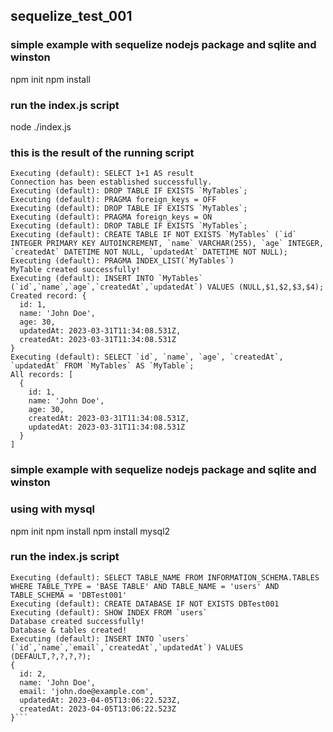 ## sequelize_test_001

### simple example with sequelize nodejs package and sqlite and winston
npm init 
npm install

### run the index.js script
node ./index.js

### this is the result of the running script
```node ./index.js                    
Executing (default): SELECT 1+1 AS result
Connection has been established successfully.
Executing (default): DROP TABLE IF EXISTS `MyTables`;
Executing (default): PRAGMA foreign_keys = OFF
Executing (default): DROP TABLE IF EXISTS `MyTables`;
Executing (default): PRAGMA foreign_keys = ON
Executing (default): DROP TABLE IF EXISTS `MyTables`;
Executing (default): CREATE TABLE IF NOT EXISTS `MyTables` (`id` INTEGER PRIMARY KEY AUTOINCREMENT, `name` VARCHAR(255), `age` INTEGER, `createdAt` DATETIME NOT NULL, `updatedAt` DATETIME NOT NULL);
Executing (default): PRAGMA INDEX_LIST(`MyTables`)
MyTable created successfully!
Executing (default): INSERT INTO `MyTables` (`id`,`name`,`age`,`createdAt`,`updatedAt`) VALUES (NULL,$1,$2,$3,$4);
Created record: {
  id: 1,
  name: 'John Doe',
  age: 30,
  updatedAt: 2023-03-31T11:34:08.531Z,
  createdAt: 2023-03-31T11:34:08.531Z
}
Executing (default): SELECT `id`, `name`, `age`, `createdAt`, `updatedAt` FROM `MyTables` AS `MyTable`;
All records: [
  {
    id: 1,
    name: 'John Doe',
    age: 30,
    createdAt: 2023-03-31T11:34:08.531Z,
    updatedAt: 2023-03-31T11:34:08.531Z
  }
]
```

### simple example with sequelize nodejs package and sqlite and winston

### using with mysql 
npm init 
npm install
npm install mysql2  

### run the index.js script
```node index_mysql.js
Executing (default): SELECT TABLE_NAME FROM INFORMATION_SCHEMA.TABLES WHERE TABLE_TYPE = 'BASE TABLE' AND TABLE_NAME = 'users' AND TABLE_SCHEMA = 'DBTest001'
Executing (default): CREATE DATABASE IF NOT EXISTS DBTest001
Executing (default): SHOW INDEX FROM `users`
Database created successfully!
Database & tables created!
Executing (default): INSERT INTO `users` (`id`,`name`,`email`,`createdAt`,`updatedAt`) VALUES (DEFAULT,?,?,?,?);
{
  id: 2,
  name: 'John Doe',
  email: 'john.doe@example.com',
  updatedAt: 2023-04-05T13:06:22.523Z,
  createdAt: 2023-04-05T13:06:22.523Z
}```
